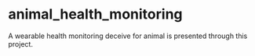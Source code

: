 # animal_health_monitoring
A wearable health monitoring deceive for animal is presented through this project.
